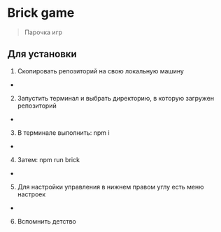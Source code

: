 # Brick game

> Парочка игр

## Для установки

1) Скопировать репозиторий на свою локальную машину
-
2) Запустить терминал и выбрать директорию, в которую загружен репозиторий
-
3) В терминале выполнить: npm i
-
4) Затем: npm run brick
-
5) Для настройки управления в нижнем правом углу есть меню настроек
-
6) Вспомнить детство